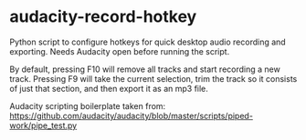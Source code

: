 # audacity-record-hotkey
Python script to configure hotkeys for quick desktop audio recording and exporting. Needs Audacity open before running the script. 

By default, pressing F10 will remove all tracks and start recording a new track. 
Pressing F9 will take the current selection, trim the track so it consists of just that section, and then export it as an mp3 file. 

Audacity scripting boilerplate taken from: https://github.com/audacity/audacity/blob/master/scripts/piped-work/pipe_test.py
